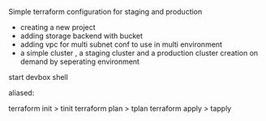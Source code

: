 Simple terraform configuration for staging and production 

* creating a new project
* adding storage backend with bucket
* adding vpc for multi subnet conf to use in multi environment
* a simple cluster , a staging cluster and a production cluster creation on demand
  by seperating environment


start devbox shell 

aliased:

  terraform init >  tinit
  terraform plan > tplan
  terraform apply > tapply